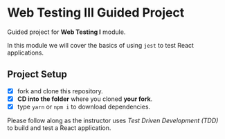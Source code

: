 # Web Testing III Guided Project

Guided project for **Web Testing I** module.

In this module we will cover the basics of using `jest` to test React applications.

## Project Setup

- [X] fork and clone this repository.
- [X] **CD into the folder** where you cloned **your fork**.
- [X] type `yarn` or `npm i` to download dependencies.

Please follow along as the instructor uses _Test Driven Development (TDD)_ to build and test a React application.
